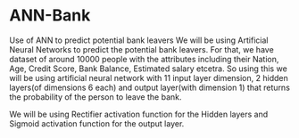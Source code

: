 # ANN-Bank
Use of ANN to predict potential bank leavers
We will be using Artificial Neural Networks to predict the potential bank leavers. For that, we have dataset of around 10000 people with the attributes including their Nation, Age, Credit Score, Bank Balance, Estimated salary etcetra. So using this we will be using artificial neural network with 11 input layer dimension, 2 hidden layers(of dimensions 6 each) and output layer(with dimension 1) that returns the probability of the person to leave the bank.

We will be using Rectifier activation function for the Hidden layers and Sigmoid activation function for the output layer.
